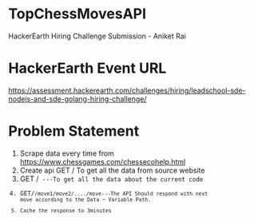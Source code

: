 # TopChessMovesAPI
 HackerEarth Hiring Challenge Submission - Aniket Rai


# HackerEarth Event URL 
https://assessment.hackerearth.com/challenges/hiring/leadschool-sde-nodejs-and-sde-golang-hiring-challenge/

# Problem Statement

1. Scrape data every time from https://www.chessgames.com/chessecohelp.html
2. Create api GET \/ 
 To get all the data from source website
3. GET \/<CODE> ---To get all the data about the current code
4. GET\/<CODE>\/move1\/move2\/....\/move---The API Should respond with next move according to the Data ~ Variable Path.
5. Cache the response to 3minutes
